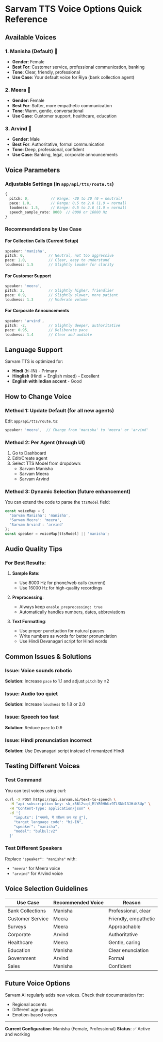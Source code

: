 # Sarvam TTS Voice Options Quick Reference

## Available Voices

### 1. Manisha (Default) 🎤
- **Gender**: Female
- **Best For**: Customer service, professional communication, banking
- **Tone**: Clear, friendly, professional
- **Use Case**: Your default voice for Riya (bank collection agent)

### 2. Meera 🎤
- **Gender**: Female
- **Best For**: Softer, more empathetic communication
- **Tone**: Warm, gentle, conversational
- **Use Case**: Customer support, healthcare, education

### 3. Arvind 🎤
- **Gender**: Male
- **Best For**: Authoritative, formal communication
- **Tone**: Deep, professional, confident
- **Use Case**: Banking, legal, corporate announcements

## Voice Parameters

### Adjustable Settings (in `app/api/tts/route.ts`)

```typescript
{
  pitch: 0,          // Range: -20 to 20 (0 = neutral)
  pace: 1.0,         // Range: 0.5 to 2.0 (1.0 = normal)
  loudness: 1.5,     // Range: 0.5 to 2.0 (1.0 = normal)
  speech_sample_rate: 8000  // 8000 or 16000 Hz
}
```

### Recommendations by Use Case

#### For Collection Calls (Current Setup)
```typescript
speaker: 'manisha',
pitch: 0,           // Neutral, not too aggressive
pace: 1.0,          // Clear, easy to understand
loudness: 1.5       // Slightly louder for clarity
```

#### For Customer Support
```typescript
speaker: 'meera',
pitch: 2,           // Slightly higher, friendlier
pace: 0.9,          // Slightly slower, more patient
loudness: 1.3       // Moderate volume
```

#### For Corporate Announcements
```typescript
speaker: 'arvind',
pitch: -2,          // Slightly deeper, authoritative
pace: 0.95,         // Deliberate pace
loudness: 1.4       // Clear and audible
```

## Language Support

Sarvam TTS is optimized for:
- **Hindi** (hi-IN) - Primary
- **Hinglish** (Hindi + English mixed) - Excellent
- **English with Indian accent** - Good

## How to Change Voice

### Method 1: Update Default (for all new agents)
Edit `app/api/tts/route.ts`:
```typescript
speaker: 'meera',  // Change from 'manisha' to 'meera' or 'arvind'
```

### Method 2: Per Agent (through UI)
1. Go to Dashboard
2. Edit/Create agent
3. Select TTS Model from dropdown:
   - Sarvam Manisha
   - Sarvam Meera  
   - Sarvam Arvind

### Method 3: Dynamic Selection (future enhancement)
You can extend the code to parse the `ttsModel` field:
```typescript
const voiceMap = {
  'Sarvam Manisha': 'manisha',
  'Sarvam Meera': 'meera',
  'Sarvam Arvind': 'arvind'
};
const speaker = voiceMap[ttsModel] || 'manisha';
```

## Audio Quality Tips

### For Best Results:

1. **Sample Rate**:
   - Use 8000 Hz for phone/web calls (current)
   - Use 16000 Hz for high-quality recordings

2. **Preprocessing**:
   - Always keep `enable_preprocessing: true`
   - Automatically handles numbers, dates, abbreviations

3. **Text Formatting**:
   - Use proper punctuation for natural pauses
   - Write numbers as words for better pronunciation
   - Use Hindi Devanagari script for Hindi words

## Common Issues & Solutions

### Issue: Voice sounds robotic
**Solution**: Increase `pace` to 1.1 and adjust `pitch` by ±2

### Issue: Audio too quiet
**Solution**: Increase `loudness` to 1.8 or 2.0

### Issue: Speech too fast
**Solution**: Reduce `pace` to 0.9

### Issue: Hindi pronunciation incorrect
**Solution**: Use Devanagari script instead of romanized Hindi

## Testing Different Voices

### Test Command
You can test voices using curl:

```bash
curl -X POST https://api.sarvam.ai/text-to-speech \
  -H "api-subscription-key: sk_x56l2sqd_MlYB0HhUx9TLSNN13JHiK3Up" \
  -H "Content-Type: application/json" \
  -d '{
    "inputs": ["नमस्ते, मैं परीक्षण कर रहा हूं"],
    "target_language_code": "hi-IN",
    "speaker": "manisha",
    "model": "bulbul:v2"
  }'
```

### Test Different Speakers
Replace `"speaker": "manisha"` with:
- `"meera"` for Meera voice
- `"arvind"` for Arvind voice

## Voice Selection Guidelines

| Use Case | Recommended Voice | Reason |
|----------|------------------|---------|
| Bank Collections | Manisha | Professional, clear |
| Customer Service | Meera | Friendly, empathetic |
| Surveys | Meera | Approachable |
| Corporate | Arvind | Authoritative |
| Healthcare | Meera | Gentle, caring |
| Education | Manisha | Clear enunciation |
| Government | Arvind | Formal |
| Sales | Manisha | Confident |

## Future Voice Options

Sarvam AI regularly adds new voices. Check their documentation for:
- Regional accents
- Different age groups
- Emotion-based voices

---

**Current Configuration**: Manisha (Female, Professional)
**Status**: ✅ Active and working
